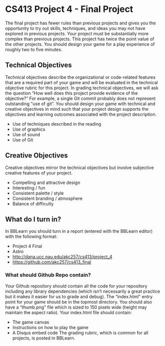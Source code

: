 # CS413 Project 4 - Final Project

The final project has fewer rules than previous projects and gives you the opportunity to
try out skills, techniques, and ideas you may not have explored in previous projects.  Your
project must be substantially more complex than previous projects.  This project has twice
the point value of the other projects.
You should design your game for a play experience of roughly two to five minutes.
## Technical Objectives
Technical objectives describe the organizational or code-related features that are a
required part of your game and will be evaluated in the technical objective rubric for this
project.  In grading technical objectives, we will ask the question “How well does this
project provide evidence of the objective?”  For example, a single Git commit probably does
not represent outstanding “use of git”.  You should design your game with technical and
creative objectives in mind such that your project design supports the objectives and
learning outcomes associated with the project description.
* Use of techniques described in the reading
* Use of graphics
* Use of sound
* Use of Git
## Creative Objectives
Creative objectives mirror the technical objectives but involve subjective creative features
of your project.
* Compelling and attractive design
* Interesting / fun
* Consistent palette / style
* Consistent branding / atmosphere
* Balance of difficulty

## What do I turn in?
In BBLearn you should turn in a report (entered with the BBLearn editor) with the
following format:
* Project 4 Final
* Astro
* http://dana.ucc.nau.edu/akc257/cs413/project_4
* https://github.com/akc257/cs413_final
### What should Github Repo contain?
Your Github repository should contain all the code for your repository including any library
dependencies (which isn’t necessarily a great practice but it makes it easier for us to grade
and debug). The “index.html" entry point for your game should be in the topmost directory.
You should also have a “thumb.png” file which is sized to 150 pixels wide (height may maintain the aspect ratio). Your index.html file should contain:
* The game canvas
* Instructions on how to play the game
* A Disqus embed code
The grading rubric, which is common for all projects, is posted in BBLearn.
